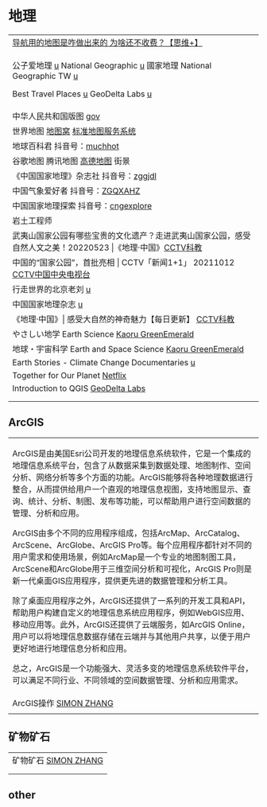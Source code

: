 # 地理

|                                                                                                                                                                                                                                                                                                                                                                                                                         |
| ----------------------------------------------------------------------------------------------------------------------------------------------------------------------------------------------------------------------------------------------------------------------------------------------------------------------------------------------------------------------------------------------------------------------- |
| [导航用的地图是咋做出来的 为啥还不收费？【思维+】](https://www.bilibili.com/video/av203303130/)                                                                                                                                                                                                                                                                                                                                                |
| <p>公子爱地理 <a href="https://www.youtube.com/channel/UCT1gtwnHxjzgwa1iJ2SSx6A/playlists">u</a>   National Geographic <a href="https://www.youtube.com/c/NatGeo">u</a>   國家地理 National Geographic TW <a href="https://www.youtube.com/@NGCTaiwan">u</a>   </p><p>Best Travel Places <a href="https://www.youtube.com/@besttravelholiday">u</a>   GeoDelta Labs <a href="https://www.youtube.com/@geodeltalabs">u</a>   </p> |
| 中华人民共和国版图 [gov](http://www.gov.cn/guoqing/2017-07/28/content\_5043915.htm)                                                                                                                                                                                                                                                                                                                                              |
| 世界地图 [地图窝](http://www.onegreen.net/maps/m/world.htm) [标准地图服务系统](http://bzdt.ch.mnr.gov.cn/download.html?superclassName=%25E4%25B8%2596%25E7%2595%258C%25E5%259C%25B0%25E5%259B%25BE)                                                                                                                                                                                                                                    |
| 地球百科君 抖音号：[muchhot](https://www.douyin.com/user/MS4wLjABAAAAvpmoev3dai2h09CyS15C6J\_Py2JoAsBJN-QrEPt7EEo)                                                                                                                                                                                                                                                                                                               |
| 谷歌地图 腾讯地图 [高德地图](https://ditu.amap.com/) 街景                                                                                                                                                                                                                                                                                                                                                                             |
| 《中国国家地理》杂志社 抖音号：[zggjdl](https://www.douyin.com/user/MS4wLjABAAAACfTm8VE6Ia7Tzbhh-ehC8Lab6BmAD0lhLozEFQE5sNfbL5rOux0Vl0LtBzDzgnMr)                                                                                                                                                                                                                                                                                      |
| 中国气象爱好者 抖音号：[ZGQXAHZ](https://www.douyin.com/user/MS4wLjABAAAA7vfibih-Yt8TM0ynKG6pMp2h-f\_zuozPnOFywR8O9IU)                                                                                                                                                                                                                                                                                                             |
| 中国国家地理探索 抖音号：[cngexplore](https://www.douyin.com/user/MS4wLjABAAAAzk9SI\_JMpz5wBSnhXObAODxMmosqfdsOF1XzdwlXXjmoyAHKlT0QAhz6ZAIiIK6K)                                                                                                                                                                                                                                                                                    |
| 岩土工程师                                                                                                                                                                                                                                                                                                                                                                                                                   |
| 武夷山国家公园有哪些宝贵的文化遗产？走进武夷山国家公园，感受自然人文之美！20220523 \|《地理·中国》[CCTV科教](https://www.youtube.com/watch?v=HAo2NhQcxQ8)                                                                                                                                                                                                                                                                                                            |
| 中国的“国家公园”，首批亮相 \| CCTV「新闻1+1」 20211012 [CCTV中国中央电视台](https://www.youtube.com/watch?v=CG9iEyHgU-s)                                                                                                                                                                                                                                                                                                                       |
| 行走世界的北京老刘 [u](https://www.youtube.com/@BeiJingLaoLiu)                                                                                                                                                                                                                                                                                                                                                                   |
| 中国国家地理杂志 [u](https://www.youtube.com/@user-dh4mv2ii8l)                                                                                                                                                                                                                                                                                                                                                                  |
| 《地理·中国》\| 感受大自然的神奇魅力【每日更新】 [CCTV科教](https://www.youtube.com/playlist?list=PL34iN-VUc-drMONb6ISXXXQB7xuyYAbQ9)                                                                                                                                                                                                                                                                                                           |
| やさしい地学 Earth Science [Kaoru GreenEmerald](https://www.youtube.com/playlist?list=PLERGeJGfknBRG65URLoEgwXLpD8eCSiiy)                                                                                                                                                                                                                                                                                                     |
| 地球・宇宙科学 Earth and Space Science [Kaoru GreenEmerald](https://www.youtube.com/playlist?list=PLERGeJGfknBQU4iSJ8sh5AmhKBdeDst2c)                                                                                                                                                                                                                                                                                          |
| Earth Stories - Climate Change Documentaries [u](https://www.youtube.com/@earthstories-climatechange6819)                                                                                                                                                                                                                                                                                                               |
| Together for Our Planet [Netflix](https://www.youtube.com/playlist?list=PLvahqwMqN4M0-K2\_4QnXAoCDUIbqJq468)                                                                                                                                                                                                                                                                                                            |
| Introduction to QGIS [GeoDelta Labs](https://www.youtube.com/playlist?list=PLLxyyob7YmEHFg5xvwszKIo\_sNZbczlNC)                                                                                                                                                                                                                                                                                                         |
|                                                                                                                                                                                                                                                                                                                                                                                                                         |
|                                                                                                                                                                                                                                                                                                                                                                                                                         |

##

## ArcGIS

|                                                                                                                                                                                                                                                                                                                                                                                                                                                                                                                                                                                                                |
| -------------------------------------------------------------------------------------------------------------------------------------------------------------------------------------------------------------------------------------------------------------------------------------------------------------------------------------------------------------------------------------------------------------------------------------------------------------------------------------------------------------------------------------------------------------------------------------------------------------- |
| <p>ArcGIS是由美国Esri公司开发的地理信息系统软件，它是一个集成的地理信息系统平台，包含了从数据采集到数据处理、地图制作、空间分析、网络分析等多个方面的功能。ArcGIS能够将各种地理数据进行整合，从而提供给用户一个直观的地理信息视图，支持地图显示、查询、统计、分析、制图、发布等功能，可以帮助用户进行空间数据的管理、分析和应用。</p><p>ArcGIS由多个不同的应用程序组成，包括ArcMap、ArcCatalog、ArcScene、ArcGlobe、ArcGIS Pro等。每个应用程序都针对不同的用户需求和使用场景，例如ArcMap是一个专业的地图制图工具，ArcScene和ArcGlobe用于三维空间分析和可视化，ArcGIS Pro则是新一代桌面GIS应用程序，提供更先进的数据管理和分析工具。</p><p>除了桌面应用程序之外，ArcGIS还提供了一系列的开发工具和API，帮助用户构建自定义的地理信息系统应用程序，例如WebGIS应用、移动应用等。此外，ArcGIS还提供了云端服务，如ArcGIS Online，用户可以将地理信息数据存储在云端并与其他用户共享，以便于用户更好地进行地理信息分析和应用。</p><p>总之，ArcGIS是一个功能强大、灵活多变的地理信息系统软件平台，可以满足不同行业、不同领域的空间数据管理、分析和应用需求。</p> |
| ArcGIS操作 [SIMON ZHANG](https://www.youtube.com/playlist?list=PLfS-ql7l3FgS2\_cjx4BFPgEkICDxfQcfX)                                                                                                                                                                                                                                                                                                                                                                                                                                                                                                              |
|                                                                                                                                                                                                                                                                                                                                                                                                                                                                                                                                                                                                                |

## 矿物矿石

|                                                                                              |
| -------------------------------------------------------------------------------------------- |
| 矿物矿石 [SIMON ZHANG](https://www.youtube.com/playlist?list=PLfS-ql7l3FgTYvNZGv8pDdC1EMx7roh-0) |
|                                                                                              |
|                                                                                              |





## other

